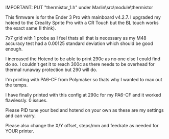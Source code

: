 IMPORTANT: PUT "thermistor_1.h" under Marlin\src\module\thermistor

This firmware is for the Ender 3 Pro with mainboard v4.2.7. I upgraded my hotend to the Creality Sprite Pro with a CR Touch but the BL touch works the exact same (I think).

7x7 grid with 1 probe as I feel thats all that is necessary as my M48 accuracy test had a 0.00125 standard deviation which should be good enough.

I increased the Hotend to be able to print 290c as no one else I could find do so. I couldn't get it to reach 300c as there needs to be overhead for thermal runaway protection but 290 will do.

I'm printing with PA6-CF from Polymaker so thats why I wanted to max out the temps.

I have finally printed with this config at 290c for my PA6-CF and it worked flawlessly. 0 issues.

Please PID tune your bed and hotend on your own as these are my settings and can varry.

Please also change the X/Y offset, steps/mm and feedrate as needed for YOUR printer.
